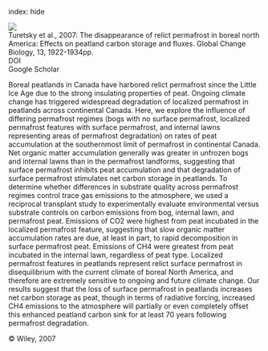 index: hide

<div class="Citation">
    <div class="Citation-thumb CitationThumb-linked"  data-href="https://doi.org/10.1111/j.1365-2486.2007.01381.x">
      <img src="https://static.claimspace.cloud/climate-study-static/refs/thumbs/6/Turetsky_et_al_2007-thumb.png" />
    </div>

  <div class="Citation-body">
    <div class="Citation-text">Turetsky et al., 2007: The disappearance of relict permafrost in boreal north America: Effects on peatland carbon storage and fluxes. <span class="Article-journal">Global Change Biology, </span><span class="Article-volume">13, </span>1922-1934pp.</div>
    <div class="Citation-links">
      <div class="CitationLink" data-href="https://doi.org/10.1111/j.1365-2486.2007.01381.x">
        <div class="CitationLink-icon CitationLink-Doi"></div>
        <div class="CitationLink-text">DOI</div>
      </div>
      <div class="CitationLink" data-href="https://scholar.google.com/scholar?q=10.1111/j.1365-2486.2007.01381.x">
        <div class="CitationLink-icon CitationLink-Scholar"></div>
        <div class="CitationLink-text">Google Scholar</div>
      </div>
    </div>
  </div>
</div>

Boreal peatlands in Canada have harbored relict permafrost since the Little Ice Age due to the strong insulating properties of peat. Ongoing climate change has triggered widespread degradation of localized permafrost in peatlands across continental Canada. Here, we explore the influence of differing permafrost regimes (bogs with no surface permafrost, localized permafrost features with surface permafrost, and internal lawns representing areas of permafrost degradation) on rates of peat accumulation at the southernmost limit of permafrost in continental Canada. Net organic matter accumulation generally was greater in unfrozen bogs and internal lawns than in the permafrost landforms, suggesting that surface permafrost inhibits peat accumulation and that degradation of surface permafrost stimulates net carbon storage in peatlands. To determine whether differences in substrate quality across permafrost regimes control trace gas emissions to the atmosphere, we used a reciprocal transplant study to experimentally evaluate environmental versus substrate controls on carbon emissions from bog, internal lawn, and permafrost peat. Emissions of CO2 were highest from peat incubated in the localized permafrost feature, suggesting that slow organic matter accumulation rates are due, at least in part, to rapid decomposition in surface permafrost peat. Emissions of CH4 were greatest from peat incubated in the internal lawn, regardless of peat type. Localized permafrost features in peatlands represent relict surface permafrost in disequilibrium with the current climate of boreal North America, and therefore are extremely sensitive to ongoing and future climate change. Our results suggest that the loss of surface permafrost in peatlands increases net carbon storage as peat, though in terms of radiative forcing, increased CH4 emissions to the atmosphere will partially or even completely offset this enhanced peatland carbon sink for at least 70 years following permafrost degradation.

<div class="Citation-copy">
&copy; Wiley, 2007
</div>